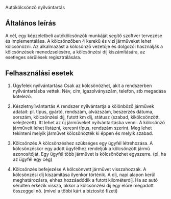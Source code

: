 Autókölcsönző nyilvántartás

Általános leírás
----------------
A cél, egy képzeletbeli autókölcsönzők munkáját segítő szoftver tervezése és implementálása. A kölcsönzőben 4 kerekű és vizi járműveket lehet kölcsönözni. Az alkalmazást a kölcsönző vezetője és dolgozói használják a kölcsönzések menedzselésére, a kölcsönzési díj kiszámítására, az esetleges sérülések regisztrálására.

Felhasználási esetek
----------------
1. Ügyfelek nyílvántartása
Csak az kölcsönözhet, akit a rendszerben nyílvántartásba vettek. Név, cím, igazolványszám, telefon, stb megadása kötelező.

2. Készletnyílvántartás
A rendszer nyílvántartja a kölönböző járművek adatait: pl. típus, gyártó, rendszám, alvázszám, beszerzés dátuma, sorszám, kölcsönzési díj, futott km díj, státusz (szabad, kikölcsönzött, selejtezett). Itt lehet az új járműveket nyílvántartásba venni. A kölcsönző járműveit lehet listázni, keresni típus, rendszám szerint. Meg lehet tekinteni melyik járművet kölcsönözték ki éppen és melyik szabad.

3. Kölcsönzés
A kölcsönzéshez szükséges egy ügyfél létrehozása. A kölcsönzéskor egy adott ügyfélhez rendeljük a kölcsönzött jármű azonosítóját. Egy ügyfél több járművet is kölcsönözhet egyszerre. (pl. ha az ügyfél egy cég)

4. Kölcsönzés befejezése
A kölcsönvett járművet visszahozzák. A kölcsönzési díj kiszámítása ilyenkor történik. A díj, napi alapon kerül meghatározásra, ehhez hozzáadódik a futott kilométerdíj. Ha az autó sérülten érkezik vissza, akkor a kölcsönzési díj egy előre megadott összeggel nő. (mivel a többi kárt a biztosító fizeti)
